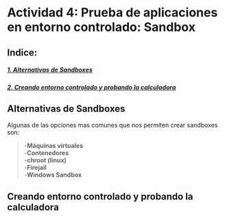 # Actividad 4: Prueba de aplicaciones en entorno controlado: Sandbox

## Indice:

##### [1. Alternativas de Sandboxes](#alternativas-de-sandboxes)  
##### [2. Creando entorno controlado y probando la calculadora](#creando-entorno-controlado-y-probando-la-calculadora)

## Alternativas de Sandboxes

Algunas de las opciones mas comunes que nos permiten crear sandboxes son:

> -**Máquinas virtuales**  
> -**Contenedores**  
> -**chroot (linux)**  
> -**Firejail**  
> -**Windows Sandbox**

## Creando entorno controlado y probando la calculadora


